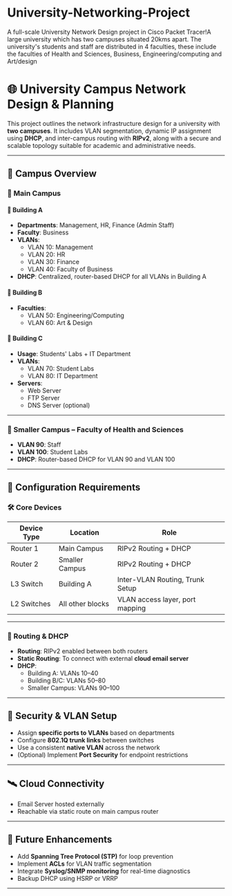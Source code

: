 # University-Networking-Project
A full-scale University Network Design project in Cisco Packet Tracer!A large university which has two campuses situated 20kms apart. The university's students and staff are distributed in 4 faculties, these include the faculties of Health and Sciences, Business, Engineering/computing and Art/design

# 🌐 University Campus Network Design & Planning

This project outlines the network infrastructure design for a university with **two campuses**. It includes VLAN segmentation, dynamic IP assignment using **DHCP**, and inter-campus routing with **RIPv2**, along with a secure and scalable topology suitable for academic and administrative needs.

---

## 🏫 Campus Overview

### 🏢 Main Campus

#### 🧱 Building A
- **Departments**: Management, HR, Finance (Admin Staff)
- **Faculty**: Business
- **VLANs**:
  - VLAN 10: Management  
  - VLAN 20: HR  
  - VLAN 30: Finance  
  - VLAN 40: Faculty of Business
- **DHCP**: Centralized, router-based DHCP for all VLANs in Building A

#### 🧱 Building B
- **Faculties**:
  - VLAN 50: Engineering/Computing  
  - VLAN 60: Art & Design

#### 🧱 Building C
- **Usage**: Students' Labs + IT Department
- **VLANs**:
  - VLAN 70: Student Labs  
  - VLAN 80: IT Department
- **Servers**:
  - Web Server  
  - FTP Server  
  - DNS Server (optional)

---

### 🏥 Smaller Campus – Faculty of Health and Sciences

- **VLAN 90**: Staff  
- **VLAN 100**: Student Labs  
- **DHCP**: Router-based DHCP for VLAN 90 and VLAN 100

---

## 🔧 Configuration Requirements

### 🛠️ Core Devices

| Device Type | Location        | Role                             |
|-------------|------------------|----------------------------------|
| Router 1    | Main Campus      | RIPv2 Routing + DHCP             |
| Router 2    | Smaller Campus   | RIPv2 Routing + DHCP             |
| L3 Switch   | Building A       | Inter-VLAN Routing, Trunk Setup  |
| L2 Switches | All other blocks | VLAN access layer, port mapping  |

---

### 🔄 Routing & DHCP

- **Routing**: RIPv2 enabled between both routers
- **Static Routing**: To connect with external **cloud email server**
- **DHCP**:
  - Building A: VLANs 10–40
  - Building B/C: VLANs 50–80
  - Smaller Campus: VLANs 90–100

---

## 🔐 Security & VLAN Setup

- Assign **specific ports to VLANs** based on departments
- Configure **802.1Q trunk links** between switches
- Use a consistent **native VLAN** across the network
- (Optional) Implement **Port Security** for endpoint restrictions

---

## 🛰️ Cloud Connectivity

- Email Server hosted externally
- Reachable via static route on main campus router

---

## 🧩 Future Enhancements

- Add **Spanning Tree Protocol (STP)** for loop prevention
- Implement **ACLs** for VLAN traffic segmentation
- Integrate **Syslog/SNMP monitoring** for real-time diagnostics
- Backup DHCP using HSRP or VRRP

---


